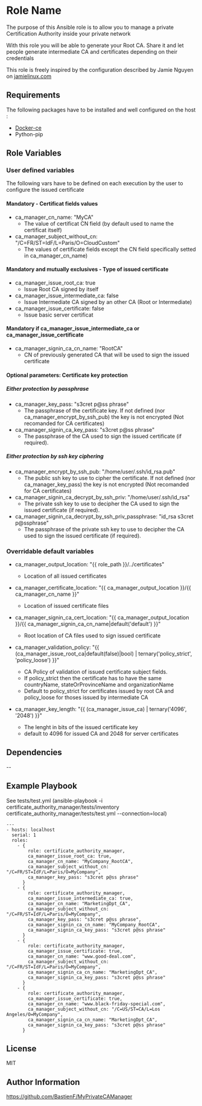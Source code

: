Role Name
=========

The purpose of this Ansible role is to allow you to manage a
private Certification Authority inside your private network

With this role you will be able to generate your Root CA.
Share it and let people generate intermediate CA and certificates depending on their credentials

This role is freely inspired by the configuration described by Jamie Nguyen on [jamielinux.com](https://jamielinux.com/docs/openssl-certificate-authority/introduction.html)


Requirements
------------

The following packages have to be installed and well configured on the host :
- [Docker-ce](https://docs.docker.com/engine/installation/)
- Python-pip

Role Variables
--------------

### User defined variables
The following vars have to be defined on each execution by the user to configure the issued certificate

#### Mandatory - Certificat fields values
- ca_manager_cn_name: "MyCA"
  - The value of certificat CN field (by default used to name the certificat itself)
- ca_manager_subject_without_cn: "/C=FR/ST=IdF/L=Paris/O=CloudCustom"
  - The values of certificate fields except the CN field specifically setted in ca_manager_cn_name)

#### Mandatory and mutually exclusives - Type of issued certificate
- ca_manager_issue_root_ca: true
  - Issue Root CA signed by itself
- ca_manager_issue_intermediate_ca: false
  - Issue Intermediate CA signed by an other CA (Root or Intermediate)
- ca_manager_issue_certificate: false
  - Issue basic server certificat

#### Mandatory if ca_manager_issue_intermediate_ca or ca_manager_issue_certificate
- ca_manager_signin_ca_cn_name: "RootCA"
  - CN of previously generated CA that will be used to sign the issued certificate

#### Optional parameters: Certificate key protection
##### Either protection by passphrase
- ca_manager_key_pass: "s3cret p@ss phrase"
  - The passphrase of the certificate key. If not defined (nor ca_manager_encrypt_by_ssh_pub) the key is not encrypted (Not recomanded for CA certificates)
- ca_manager_signin_ca_key_pass: "s3cret p@ss phrase"
  - The passphrase of the CA used to sign the issued certificate (if required).
##### Either protection by ssh key ciphering
- ca_manager_encrypt_by_ssh_pub: "/home/user/.ssh/id_rsa.pub"
  - The public ssh key to use to cipher the certificate. If not defined (nor ca_manager_key_pass) the key is not encrypted (Not recomanded for CA certificates)
- ca_manager_signin_ca_decrypt_by_ssh_priv: "/home/user/.ssh/id_rsa"
  - The private ssh key to use to decipher the CA used to sign the issued certificate (if required).
- ca_manager_signin_ca_decrypt_by_ssh_priv_passphrase: "id_rsa s3cret p@ssphrase"
  - The passphrase of the private ssh key to use to decipher the CA used to sign the issued certificate (if required).

### Overridable default variables

- ca_manager_output_location: "{{ role_path }}/../certificates"
  - Location of all issued certificates
- ca_manager_certificate_location: "{{ ca_manager_output_location }}/{{ ca_manager_cn_name }}"
  - Location of issued certificate files

- ca_manager_signin_ca_cert_location: "{{ ca_manager_output_location }}/{{ ca_manager_signin_ca_cn_name|default('default') }}"
  - Root location of CA files used to sign issued certificate

- ca_manager_validation_policy: "{{ (ca_manager_issue_root_ca|default(false)|bool) | ternary('policy_strict', 'policy_loose') }}"
  - CA Policy of validation of issued certificate subject fields.
  - If policy_strict then the certificate has to have the same countryName, stateOrProvinceName and organizationName
  - Default to policy_strict for certificates issued by root CA and policy_loose for thoses issued by intermediate CA
- ca_manager_key_length: "{{ (ca_manager_issue_ca) | ternary('4096', '2048') }}"
  - The lenght in bits of the issued certificate key
  - default to 4096 for issued CA and 2048 for server certificates

Dependencies
------------

--

Example Playbook
----------------

See tests/test.yml (ansible-playbook -i certificate_authority_manager/tests/inventory certificate_authority_manager/tests/test.yml --connection=local)

    ---
    - hosts: localhost
      serial: 1
      roles:
        - {
            role: certificate_authority_manager,
            ca_manager_issue_root_ca: true,
            ca_manager_cn_name: "MyCompany_RootCA",
            ca_manager_subject_without_cn: "/C=FR/ST=IdF/L=Paris/O=MyCompany",
            ca_manager_key_pass: "s3cret p@ss phrase"
          }
        - {
            role: certificate_authority_manager,
            ca_manager_issue_intermediate_ca: true,
            ca_manager_cn_name: "MarketingDpt_CA",
            ca_manager_subject_without_cn: "/C=FR/ST=IdF/L=Paris/O=MyCompany",
            ca_manager_key_pass: "s3cret p@ss phrase",
            ca_manager_signin_ca_cn_name: "MyCompany_RootCA",
            ca_manager_signin_ca_key_pass: "s3cret p@ss phrase"
          }
        - {
            role: certificate_authority_manager,
            ca_manager_issue_certificate: true,
            ca_manager_cn_name: "www.good-deal.com",
            ca_manager_subject_without_cn: "/C=FR/ST=IdF/L=Paris/O=MyCompany",
            ca_manager_signin_ca_cn_name: "MarketingDpt_CA",
            ca_manager_signin_ca_key_pass: "s3cret p@ss phrase"
          }
        - {
            role: certificate_authority_manager,
            ca_manager_issue_certificate: true,
            ca_manager_cn_name: "www.black-friday-special.com",
            ca_manager_subject_without_cn: "/C=US/ST=CA/L=Los Angeles/O=MyCompany",
            ca_manager_signin_ca_cn_name: "MarketingDpt_CA",
            ca_manager_signin_ca_key_pass: "s3cret p@ss phrase"
          }

License
-------

MIT

Author Information
------------------

https://github.com/BastienF/MyPrivateCAManager
